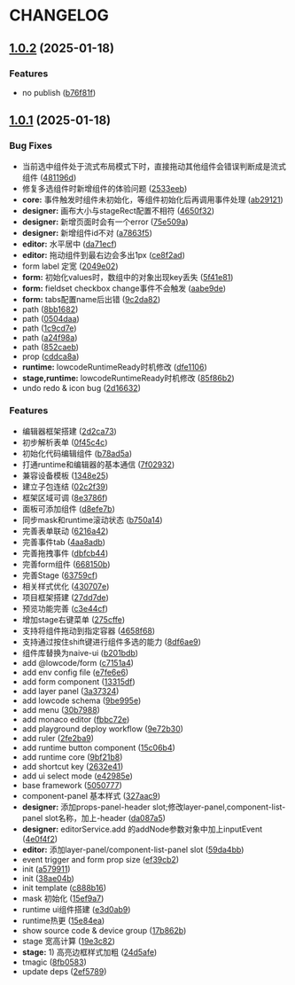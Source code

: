 # CHANGELOG

## [1.0.2](https://github.com/tiny-open-source/low-code-platform/compare/v1.0.1...v1.0.2) (2025-01-18)


### Features

* no publish ([b76f81f](https://github.com/tiny-open-source/low-code-platform/commit/b76f81f394fa116b34b62a969908a40fc4a597c4))



## [1.0.1](https://github.com/tiny-open-source/low-code-platform/compare/c888b16d25b8c58fedd8c408a4de1c1f00e3be63...v1.0.1) (2025-01-18)


### Bug Fixes

* 当前选中组件处于流式布局模式下时，直接拖动其他组件会错误判断成是流式组件 ([481196d](https://github.com/tiny-open-source/low-code-platform/commit/481196dc3e5d5930d7cb382db4437d06e0c1f67c))
* 修复多选组件时新增组件的体验问题 ([2533eeb](https://github.com/tiny-open-source/low-code-platform/commit/2533eeb101cd904db6b016a0e3c6caaea4a94bbe))
* **core:** 事件触发时组件未初始化，等组件初始化后再调用事件处理 ([ab29121](https://github.com/tiny-open-source/low-code-platform/commit/ab291211c3aae8e7c2d0f99181a4b60c156a161d))
* **designer:** 画布大小与stageRect配置不相符 ([4650f32](https://github.com/tiny-open-source/low-code-platform/commit/4650f32c9387aedda9eda814c5f36909399bb443))
* **designer:** 新增页面时会有一个error ([75e509a](https://github.com/tiny-open-source/low-code-platform/commit/75e509a7d59b41c2f44fcf0e80fd758c658c056e))
* **designer:** 新增组件id不对 ([a7863f5](https://github.com/tiny-open-source/low-code-platform/commit/a7863f5eed71e14aba4e13bf65b93a4d25ceebf2))
* **editor:** 水平居中 ([da71ecf](https://github.com/tiny-open-source/low-code-platform/commit/da71ecfc1ecd101d3b543efc91f35f3f3a0bd86d))
* **editor:** 拖动组件到最右边会多出1px ([ce8f2ad](https://github.com/tiny-open-source/low-code-platform/commit/ce8f2ad444a90b7df587641b9f1f962ecc65d074))
* form label 定宽 ([2049e02](https://github.com/tiny-open-source/low-code-platform/commit/2049e02c728c10f53260d7ba1b8e0c93238417fa))
* **form:** 初始化values时，数组中的对象出现key丢失 ([5f41e81](https://github.com/tiny-open-source/low-code-platform/commit/5f41e8186058d2fb16ba36c02b54883c15e56d38))
* **form:** fieldset checkbox change事件不会触发 ([aabe9de](https://github.com/tiny-open-source/low-code-platform/commit/aabe9de491001fc62e8e539ba5b5718a3bb98666))
* **form:** tabs配置name后出错 ([9c2da82](https://github.com/tiny-open-source/low-code-platform/commit/9c2da829c232d426874ea4b511fc71b1d68454e7))
* path ([8bb1682](https://github.com/tiny-open-source/low-code-platform/commit/8bb16821571404109b313c97e6153019d4b38c56))
* path ([0504daa](https://github.com/tiny-open-source/low-code-platform/commit/0504daa76079911e6a5a6efc73c45b0eb4e13453))
* path ([1c9cd7e](https://github.com/tiny-open-source/low-code-platform/commit/1c9cd7ed86fa749992926f9a7a1284e131cf5c6a))
* path ([a24f98a](https://github.com/tiny-open-source/low-code-platform/commit/a24f98ad50cbd1a147c5b8ab9260de072fd5f4cb))
* path ([852caeb](https://github.com/tiny-open-source/low-code-platform/commit/852caebbb886b06f70b4f5e4c43a05c675da5918))
* prop ([cddca8a](https://github.com/tiny-open-source/low-code-platform/commit/cddca8a37aba74884025d2258890ef21633ea97d))
* **runtime:** lowcodeRuntimeReady时机修改 ([dfe1106](https://github.com/tiny-open-source/low-code-platform/commit/dfe1106e3ae77b5ace6e020128c4506a0e5fc346))
* **stage,runtime:** lowcodeRuntimeReady时机修改 ([85f86b2](https://github.com/tiny-open-source/low-code-platform/commit/85f86b223cb96c32414e5b37c49bfc016283d40b))
* undo redo & icon bug ([2d16632](https://github.com/tiny-open-source/low-code-platform/commit/2d16632ea499b8b93df814260e99f0f0ba7d069c))


### Features

* 编辑器框架搭建 ([2d2ca73](https://github.com/tiny-open-source/low-code-platform/commit/2d2ca7326e63ab7ed8df516745db43fe20418e0e))
* 初步解析表单 ([0f45c4c](https://github.com/tiny-open-source/low-code-platform/commit/0f45c4cb0c5d4d4e5e5ee25a9e8594d9614281ed))
* 初始化代码编辑组件 ([b78ad5a](https://github.com/tiny-open-source/low-code-platform/commit/b78ad5a9e88cb856df01f35d58a2cb77a670cc13))
* 打通runtime和编辑器的基本通信 ([7f02932](https://github.com/tiny-open-source/low-code-platform/commit/7f0293277fc7875ada54093b0d13bd20d9419fde))
* 兼容设备模板 ([1348e25](https://github.com/tiny-open-source/low-code-platform/commit/1348e25e31004e7d7898104d9487859cde34798d))
* 建立子包连结 ([02c2f39](https://github.com/tiny-open-source/low-code-platform/commit/02c2f39fcc49964a5ac0d63f35756c8605246f08))
* 框架区域可调 ([8e3786f](https://github.com/tiny-open-source/low-code-platform/commit/8e3786fe41ef1d3c7f69d799bec55532c7b1d51a))
* 面板可添加组件 ([d8efe7b](https://github.com/tiny-open-source/low-code-platform/commit/d8efe7bff5fbc0bf4f09ef5665d8aa6593a20442))
* 同步mask和runtime滚动状态 ([b750a14](https://github.com/tiny-open-source/low-code-platform/commit/b750a149cd44c2dbfbcbac7a0069b90c1c179036))
* 完善表单联动 ([6216a42](https://github.com/tiny-open-source/low-code-platform/commit/6216a42c86570c825e43a7e8bbc1fbaeb599ba71))
* 完善事件tab ([4aa8adb](https://github.com/tiny-open-source/low-code-platform/commit/4aa8adb0adb9beeff78ab88c1f49969677c32375))
* 完善拖拽事件 ([dbfcb44](https://github.com/tiny-open-source/low-code-platform/commit/dbfcb442fc5e32776270f1b5a22b1f24860318bb))
* 完善form组件 ([668150b](https://github.com/tiny-open-source/low-code-platform/commit/668150b8225ecdc701089d38e96882df3d84e596))
* 完善Stage ([63759cf](https://github.com/tiny-open-source/low-code-platform/commit/63759cf1e954a369c6122eeb68c7bd3cf3d7ecc0))
* 相关样式优化 ([430707e](https://github.com/tiny-open-source/low-code-platform/commit/430707e8a1e9d2991becc05b522178f4ea1a7879))
* 项目框架搭建 ([27dd7de](https://github.com/tiny-open-source/low-code-platform/commit/27dd7de33d767c64da0911ee97a5307b1b55aaa3))
* 预览功能完善 ([c3e44cf](https://github.com/tiny-open-source/low-code-platform/commit/c3e44cfb1bfaedfd4ae30025401eb416dc2808b1))
* 增加stage右键菜单 ([275cffe](https://github.com/tiny-open-source/low-code-platform/commit/275cffe7d78005fc4503171d11d4606d552544ef))
* 支持将组件拖动到指定容器 ([4658f68](https://github.com/tiny-open-source/low-code-platform/commit/4658f6801c18f09d3b8733b0fd31be3bd2522bf6))
* 支持通过按住shift键进行组件多选的能力 ([8df6ae9](https://github.com/tiny-open-source/low-code-platform/commit/8df6ae998369e82c7948247587e3923ba9e467f3))
* 组件库替换为naive-ui ([b201bdb](https://github.com/tiny-open-source/low-code-platform/commit/b201bdb811d4f8450029a718b5fc884ea4e79125))
* add @lowcode/form ([c7151a4](https://github.com/tiny-open-source/low-code-platform/commit/c7151a4390722f78ea43e2a5527aab8d21ac2c75))
* add env config file ([e7fe6e6](https://github.com/tiny-open-source/low-code-platform/commit/e7fe6e6159de0d9af7644340fbc8c821c50ea2c8))
* add form component ([13315df](https://github.com/tiny-open-source/low-code-platform/commit/13315df9930292b8ffbf8c2abfc05b480037e230))
* add layer panel ([3a37324](https://github.com/tiny-open-source/low-code-platform/commit/3a3732401196e22bae16e58964c417ddb7112a34))
* add lowcode schema ([9be995e](https://github.com/tiny-open-source/low-code-platform/commit/9be995e5ebb567a56f27d0834103e57e13c87237))
* add menu ([30b7988](https://github.com/tiny-open-source/low-code-platform/commit/30b79883bcf965c3058cd259fe3436e50aaa3f6f))
* add monaco editor ([fbbc72e](https://github.com/tiny-open-source/low-code-platform/commit/fbbc72ec6c1e0ee606ade00bbb2de57ac45bf459))
* add playground deploy workflow ([9e72b30](https://github.com/tiny-open-source/low-code-platform/commit/9e72b304b51cd951b4a30a46415a8c04ae0a2af3))
* add ruler ([2fe2ba9](https://github.com/tiny-open-source/low-code-platform/commit/2fe2ba91637493ea55ae18c1ad61f95fc3fd826f))
* add runtime button component ([15c06b4](https://github.com/tiny-open-source/low-code-platform/commit/15c06b4be1964125bb7862f622ee1725eaa2ae3a))
* add runtime core ([9bf21b8](https://github.com/tiny-open-source/low-code-platform/commit/9bf21b81bca5682fa1f1287b7ce3ae13da72a207))
* add shortcut key ([2632e41](https://github.com/tiny-open-source/low-code-platform/commit/2632e41d65c71164ea7a635788f1314d5a35f67f))
* add ui select mode ([e42985e](https://github.com/tiny-open-source/low-code-platform/commit/e42985e818de632eef606470df04a2938604ed79))
* base framework ([5050777](https://github.com/tiny-open-source/low-code-platform/commit/5050777e5ba59a2f4c969bdd9dca2d18c2c1fc47))
* component-panel 基本样式 ([327aac9](https://github.com/tiny-open-source/low-code-platform/commit/327aac91bea5e95f0dee7f92afa9485d6917414c))
* **designer:** 添加props-panel-header slot;修改layer-panel,component-list-panel slot名称，加上-header ([da087a5](https://github.com/tiny-open-source/low-code-platform/commit/da087a5ba31bd0e4b162a4b86fcd930bc1021a2e))
* **designer:** editorService.add 的addNode参数对象中加上inputEvent ([4e0f4f2](https://github.com/tiny-open-source/low-code-platform/commit/4e0f4f22802cd81c0ee02a5ef306ab95583263eb))
* **editor:** 添加layer-panel/component-list-panel slot ([59da4bb](https://github.com/tiny-open-source/low-code-platform/commit/59da4bb4e4fda692eb8a5c443abf241df0452f46))
* event trigger and form prop size ([ef39cb2](https://github.com/tiny-open-source/low-code-platform/commit/ef39cb26c67785b834e1e347c4d91b4641dc72b1))
* init ([a579911](https://github.com/tiny-open-source/low-code-platform/commit/a579911aeacc816f3d4cf15d6358a40665168f08))
* init ([38ae04b](https://github.com/tiny-open-source/low-code-platform/commit/38ae04b5e98b24d6991e5882923a54a531d368a6))
* init template ([c888b16](https://github.com/tiny-open-source/low-code-platform/commit/c888b16d25b8c58fedd8c408a4de1c1f00e3be63))
* mask 初始化 ([15ef9a7](https://github.com/tiny-open-source/low-code-platform/commit/15ef9a7bc7d88f7288ef71cdca7a78f0c5a5a03a))
* runtime ui组件搭建 ([e3d0ab9](https://github.com/tiny-open-source/low-code-platform/commit/e3d0ab9c114cf29ec8b856b8aef3fcf7a5044288))
* runtime热更 ([15e84ea](https://github.com/tiny-open-source/low-code-platform/commit/15e84ea6a4c0627eda46c3953c9363cda93c9e1b))
* show source code & device group ([17b862b](https://github.com/tiny-open-source/low-code-platform/commit/17b862bfcfb753d09faedfbc40163c96488b0d87))
* stage 宽高计算 ([19e3c82](https://github.com/tiny-open-source/low-code-platform/commit/19e3c823a948534ab54e053e30d52dd70f7f1801))
* **stage:** 1) 高亮边框样式加粗 ([24d5afe](https://github.com/tiny-open-source/low-code-platform/commit/24d5afea7b725f5ac9db8078171e45318924b871))
* tmagic ([8fb0583](https://github.com/tiny-open-source/low-code-platform/commit/8fb058343f1eefbe729b67cd0b17f508d7b2dc4d))
* update deps ([2ef5789](https://github.com/tiny-open-source/low-code-platform/commit/2ef5789df735489a3b43e15a872342ab7fa361c6))



